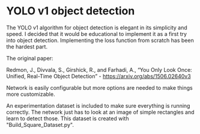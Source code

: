 # YOLO v1 object detection
The YOLO v1 algorithm for object detection is elegant in its simplicity and speed. I decided that it would be educational to implement it as a first try into object detection. Implementing the loss function from scratch has been the hardest part.

The original paper:

Redmon, J., Divvala, S., Girshick, R., and Farhadi, A., “You Only Look Once: Unified, Real-Time Object Detection” - https://arxiv.org/abs/1506.02640v3

Network is easily configurable but more options are needed to make things more customizable.

An experimentation dataset is included to make sure everything is running correctly. The network just has to look at an image of simple rectangles and learn to detect those. This dataset is created with "Build_Square_Dataset.py".


